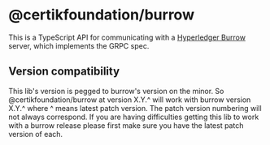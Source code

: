 # @certikfoundation/burrow

This is a TypeScript API for communicating with a [Hyperledger Burrow](https://github.com/certikfoundation/burrow) server, which implements the GRPC spec.

## Version compatibility

This lib's version is pegged to burrow's version on the minor. So @certikfoundation/burrow at version X.Y.^ will work with burrow version X.Y.^ where ^ means latest patch version. The patch version numbering will not always correspond. If you are having difficulties getting this lib to work with a burrow release please first make sure you have the latest patch version of each.
